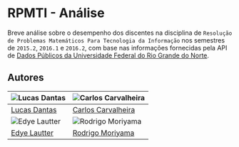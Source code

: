 # RPMTI - Análise

Breve análise sobre o desempenho dos discentes na disciplina de `Resolução de Problemas Matemáticos Para Tecnologia da Informação` nos semestres de `2015.2`, `2016.1` e `2016.2`, com base nas informações fornecidas pela API de [Dados Públicos da Universidade Federal do Rio Grande do Norte](http://dados.ufrn.br).

## Autores


|             ![Lucas Dantas][author1]           |         ![Carlos Carvalheira][author2]           |
|---------------------------------------------------|--------------------------------------------|
|[Lucas Dantas](https://github.com/vertumno) | [Carlos Carvalheira](https://github.com/carvalheirafc)|
|             ![Edye Lautter][author3]           |         ![Rodrigo Moriyama][author4]             
|[Edye Lautter](https://github.com/lautter)  | [Rodrigo Moriyama](https://github.com/Hayliiel)

[author1]: https://avatars2.githubusercontent.com/u/17501172?s=180&v=4
[author2]: https://avatars0.githubusercontent.com/u/13901866?s=180&v=4
[author3]: https://avatars2.githubusercontent.com/u/13789841?s=180&v=4
[author4]: https://avatars2.githubusercontent.com/u/26307077?s=180&v=4
